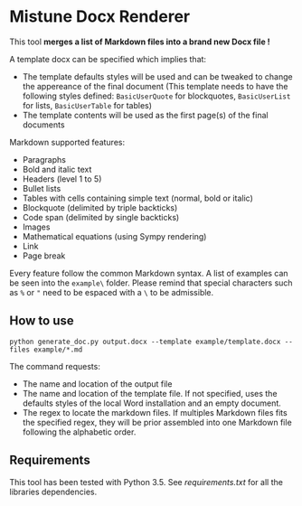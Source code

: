 # Mistune Docx Renderer

This tool **merges a list of Markdown files into a brand new Docx file !**

A template docx can be specified which implies that:
* The template defaults styles will be used and can be tweaked to change the appereance of the final document (This template needs to have the following styles defined: `BasicUserQuote` for blockquotes, `BasicUserList` for lists, `BasicUserTable` for tables)
* The template contents will be used as the first page(s) of the final documents 

Markdown supported features:
* Paragraphs
* Bold and italic text
* Headers (level 1 to 5)
* Bullet lists
* Tables with cells containing simple text (normal, bold or italic)
* Blockquote (delimited by triple backticks)
* Code span (delimited by single backticks)
* Images
* Mathematical equations (using Sympy rendering)
* Link
* Page break

Every feature follow the common Markdown syntax. A list of examples can be seen into the `example\` folder. Please remind that special characters such as `%` or `"` need to be espaced with a `\` to be admissible.

## How to use

```
python generate_doc.py output.docx --template example/template.docx --files example/*.md
```
The command requests:
* The name and location of the output file
* The name and location of the template file. If not specified, uses the defaults styles of the local Word installation and an empty document.
* The regex to locate the markdown files. If multiples Markdown files fits the specified regex, they will be prior assembled into one Markdown file following the alphabetic order.

## Requirements

This tool has been tested with Python 3.5. See _requirements.txt_ for all the libraries dependencies.
